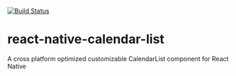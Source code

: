 [![Build Status](https://travis-ci.org/hernancorigliano/react-native-calendar-list.svg?branch=v1.0.0)](https://travis-ci.org/hernancorigliano/react-native-calendar-list)

# react-native-calendar-list
A cross platform optimized customizable CalendarList component for React Native
